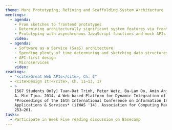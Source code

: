```yaml
---
theme: More Prototyping; Refining and Scaffolding System Architecture
meetings:
  - agenda:
    - From sketches to frontend prototypes
    - Determining architecturally significant system features via frontend prototyping
    - Prototyping with asynchronous JavaScript functions and mock APIs
    video:
  - agenda:
    - Software as a Service (SaaS) architecture
    - Spending plenty of time determining and sketching data structures
    - API-first design
    - Microservices
    video:
readings:
  - "<cite>Great Web APIs</cite>, Ch. 2"
  - <cite>Design It!</cite>, Ch. 11–13, 17
  - >
    [567 Students Only] Tuan-Dat Trinh, Peter Wetz, Ba-Lam Do, Amin Anjomshoaa, Elmar Kiesling, and
    A. Min Tjoa. 2014. A Web-based Platform for Dynamic Integration of Heterogeneous Data. In
    *Proceedings of the 16th International Conference on Information Integration and Web-based
    Applications & Services* (iiWAS '14). Association for Computing Machinery, New York, NY, USA,
    253–261.
tasks:
  - Participate in Week Five reading discussion on Basecamp
---
```

